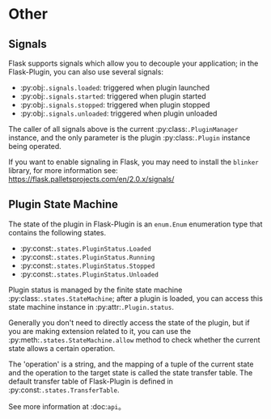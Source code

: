 # Other

## Signals

Flask supports signals which allow you to decouple your application; in the Flask-Plugin, you can also use several signals:

- :py:obj:`.signals.loaded`: triggered when plugin launched
- :py:obj:`.signals.started`: triggered when plugin started
- :py:obj:`.signals.stopped`: triggered when plugin stopped
- :py:obj:`.signals.unloaded`: triggered when plugin unloaded

The caller of all signals above is the current :py:class:`.PluginManager` instance, and the only parameter is the plugin :py:class:`.Plugin` instance being operated.

If you want to enable signaling in Flask, you may need to install the `blinker` library, for more information see: https://flask.palletsprojects.com/en/2.0.x/signals/

## Plugin State Machine

The state of the plugin in Flask-Plugin is an `enum.Enum` enumeration type that contains the following states.

- :py:const:`.states.PluginStatus.Loaded`
- :py:const:`.states.PluginStatus.Running`
- :py:const:`.states.PluginStatus.Stopped`
- :py:const:`.states.PluginStatus.Unloaded`

Plugin status is managed by the finite state machine :py:class:`.states.StateMachine`; after a plugin is loaded, you can access this state machine instance in :py:attr:`.Plugin.status`.

Generally you don't need to directly access the state of the plugin, but if you are making extension related to it, you can use the :py:meth:`.states.StateMachine.allow` method to check whether the current state allows a certain operation.

The 'operation' is a string, and the mapping of a tuple of the current state and the operation to the target state is called the state transfer table. The default transfer table of Flask-Plugin is defined in :py:const:`.states.TransferTable`.

See more information at :doc:`api`。